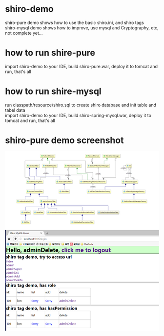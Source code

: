 # shiro-demo
shiro-pure demo shows how to use the basic shiro.ini, and shiro tags  
shiro-mysql demo shows how to improve, use mysql and Cryptography, etc, not complete yet...  

# how to run shire-pure
import shiro-demo to your IDE, build shiro-pure.war, deploy it to tomcat and run, that's all

# how to run shire-mysql
run classpath/resource/shiro.sql to create shiro database and init table and tabel data  
import shiro-demo to your IDE, build shiro-spring-mysql.war, deploy it to tomcat and run, that's all

# shiro-pure demo screenshot
![Shiro-Web-Class-Diagram](https://github.com/jelly-liu/shiro-demo/blob/master/Shiro-Web-Class-Diagram.png "Shiro-Web-Class-Diagram")  
![shiro-pure-demo](https://github.com/jelly-liu/shiro-demo/blob/master/shire_pure_demo.png "shiro-pure-demo")  

